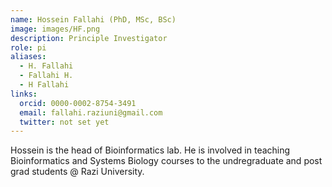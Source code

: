 ```yaml
---
name: Hossein Fallahi (PhD, MSc, BSc)
image: images/HF.png
description: Principle Investigator
role: pi
aliases:
  - H. Fallahi
  - Fallahi H.
  - H Fallahi
links:
  orcid: 0000-0002-8754-3491
  email: fallahi.raziuni@gmail.com
  twitter: not set yet
---
```


Hossein is the head of Bioinformatics lab. He is involved in teaching Bioinformatics and Systems Biology courses to the undregraduate and post grad students @ Razi University. 
